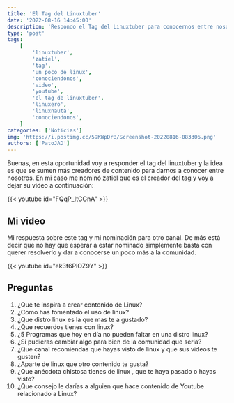 ```yaml
---
title: 'El Tag del Linuxtuber'
date: '2022-08-16 14:45:00'
description: 'Respondo el Tag del Linuxtuber para conocernos entre nosotros y claramente todos los creadores de contenido estan invitados'
type: 'post'
tags:
    [
        'linuxtuber',
        'zatiel',
        'tag',
        'un poco de linux',
        'conociendonos',
        'video',
        'youtube',
        'el tag de linuxtuber',
        'linuxero',
        'linuxnauta',
        'conociendonos',
    ]
categories: ['Noticias']
img: 'https://i.postimg.cc/59KWpDrB/Screenshot-20220816-083306.png'
authors: ['PatoJAD']
---
```


Buenas, en esta oportunidad voy a responder el tag del linuxtuber y la idea es que se sumen más creadores de contenido para darnos a conocer entre nosotros. En mi caso me nominó zatiel que es el creador del tag y voy a dejar su video a continuación:

{{< youtube id="FQqP_ItCGnA" >}}

## Mi video

Mi respuesta sobre este tag y mi nominación para otro canal. De más está decir que no hay que esperar a estar nominado simplemente basta con querer resolverlo y dar a conocerse un poco más a la comunidad.

{{< youtube id="ek3f6PlOZ9Y" >}}

## Preguntas

1. ¿Que te inspira a crear contenido de Linux?
2. ¿Como has fomentado el uso de linux?
3. ¿Que distro linux es la que mas te a gustado?
4. ¿Que recuerdos tienes con linux?
5. ¿5 Programas que hoy en día no pueden faltar en una distro linux?
6. ¿Si pudieras cambiar algo para bien de la comunidad que seria?
7. ¿Que canal recomiendas que hayas visto de linux y que sus videos te gusten?
8. ¿Aparte de linux que otro contenido te gusta?
9. ¿Que anécdota chistosa tienes de linux , que te haya pasado o hayas visto?
10. ¿Que consejo le darías a alguien que hace contenido de Youtube relacionado a Linux?
